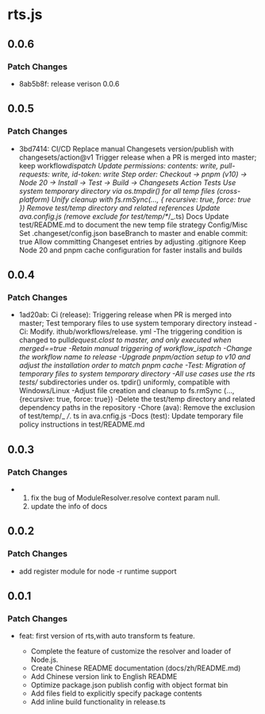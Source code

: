 # rts.js

## 0.0.6

### Patch Changes

- 8ab5b8f: release verison 0.0.6

## 0.0.5

### Patch Changes

- 3bd7414: CI/CD
  Replace manual Changesets version/publish with changesets/action@v1
  Trigger release when a PR is merged into master; keep workflow*dispatch
  Update permissions: contents: write, pull-requests: write, id-token: write
  Step order: Checkout → pnpm (v10) → Node 20 → Install → Test → Build → Changesets Action
  Tests
  Use system temporary directory via os.tmpdir() for all temp files (cross-platform)
  Unify cleanup with fs.rmSync(..., { recursive: true, force: true })
  Remove test/temp directory and related references
  Update ava.config.js (remove exclude for test/temp/\**/\_.ts)
  Docs
  Update test/README.md to document the new temp file strategy
  Config/Misc
  Set .changeset/config.json baseBranch to master and enable commit: true
  Allow committing Changeset entries by adjusting .gitignore
  Keep Node 20 and pnpm cache configuration for faster installs and builds

## 0.0.4

### Patch Changes

- 1ad20ab: Ci (release): Triggering release when PR is merged into master; Test temporary files to use system temporary directory instead
  -Ci: Modify. ithub/workflows/release. yml
  -The triggering condition is changed to pull*dequest.clost to master, and only executed when merged==true
  -Retain manual triggering of workflow_ispatch
  -Change the workflow name to release
  -Upgrade pnpm/action setup to v10 and adjust the installation order to match pnpm cache
  -Test: Migration of temporary files to system temporary directory
  -All use cases use the rts tests/* subdirectories under os. tpdir() uniformly, compatible with Windows/Linux
  -Adjust file creation and cleanup to fs.rmSync (..., {recursive: true, force: true})
  -Delete the test/temp directory and related dependency paths in the repository
  -Chore (ava): Remove the exclusion of test/temp/\_ _/_. ts in ava.cnfig.js
  -Docs (test): Update temporary file policy instructions in test/README.md

## 0.0.3

### Patch Changes

- 1. fix the bug of ModuleResolver.resolve context param null.
  2. update the info of docs

## 0.0.2

### Patch Changes

- add register module for node -r runtime support

## 0.0.1

### Patch Changes

- feat: first version of rts,with auto transform ts feature.

  - Complete the feature of customize the resolver and loader of Node.js.
  - Create Chinese README documentation (docs/zh/README.md)
  - Add Chinese version link to English README
  - Optimize package.json publish config with object format bin
  - Add files field to explicitly specify package contents
  - Add inline build functionality in release.ts
